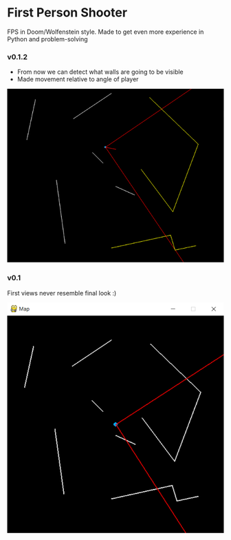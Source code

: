 # First Person Shooter
FPS in Doom/Wolfenstein style.
Made to get even more experience in Python and problem-solving

### v0.1.2
- From now we can detect what walls are going to be visible
- Made movement relative to angle of player

![](ReadMe_Images/v0.1.2.png)

### v0.1
First views never resemble final look :) 

![](ReadMe_Images/v0.1.png)
 
